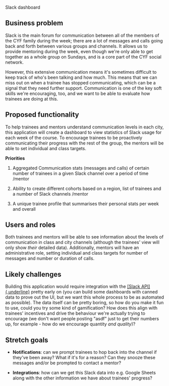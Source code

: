 Slack dashboard

## Business problem

Slack is the main forum for communication between all of the members of
the CYF family during the week; there are a lot of messages and calls
going back and forth between various groups and channels. It allows us
to provide mentoring during the week, even though we're only able to get
together as a whole group on Sundays, and is a core part of the CYF
social network.

However, this extensive communication means it's sometimes difficult to
keep track of who's been talking and how much. This means that we can
miss out on when a trainee has stopped communicating, which can be a
signal that they need further support. Communication is one of the key
soft skills we're encouraging, too, and we want to be able to evaluate
how trainees are doing at this.

## Proposed functionality

To help trainees and mentors understand communication levels in each
city, this application will create a dashboard to view statistics of
Slack usage for each week of the course. To encourage trainees to be
proactively communicating their progress with the rest of the group, the
mentors will be able to set individual and class targets.

**Priorities**

1.  Aggregated Communication stats (messages and calls) of certain
    number of trainees in a given Slack channel over a period of time
    /mentor

2.  Ability to create different cohorts based on a region, list of
    trainees and a number of Slack channels /mentor

3.  A unique trainee profile that summarises their personal stats per
    week and overall

## Users and roles

Both trainees and mentors will be able to see information about the
levels of communication in class and city channels (although the
trainees' view will only show _their_ detailed data). Additionally,
mentors will have an administrative role, setting individual and class
targets for number of messages and number or duration of calls.

## Likely challenges

Building this application would require integration with the [[Slack
API]{.underline}](https://api.slack.com/) pretty early on (you can build
some dashboards with canned data to prove out the UI, but we want this
whole process to be as automated as possible). The data itself can be
pretty boring, so how do you make it fun to use, could you try some kind
of gamification? How does this align with trainees' incentives and drive
the behaviour we're actually trying to encourage (we don't want people
posting "asdf" just to get their numbers up, for example - how do we
encourage quantity _and quality_)?

## Stretch goals

- **Notifications**: can we prompt trainees to hop back into the
  channel if they've been away? What if it's for a reason? Can they
  snooze these messages and/or be prompted to contact a mentor?

- **Integrations**: how can we get this Slack data into e.g. Google
  Sheets along with the other information we have about trainees'
  progress?
